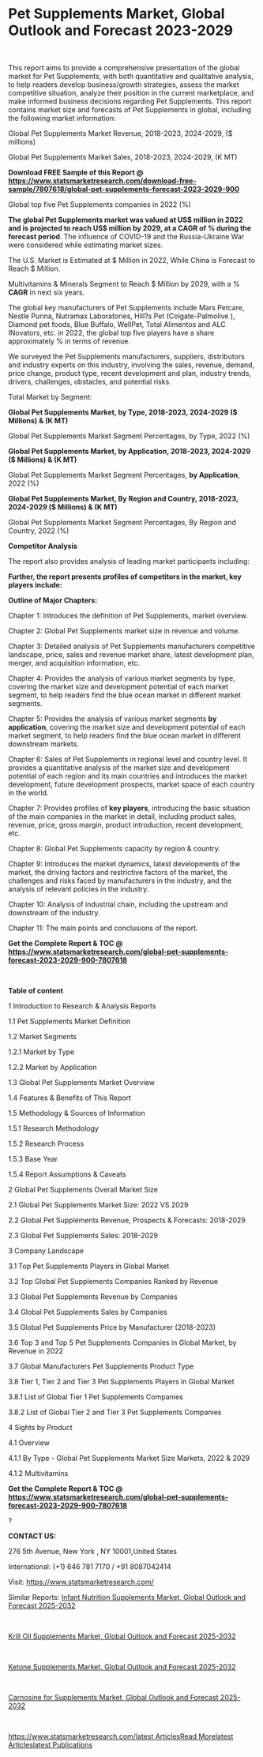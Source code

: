<h1>Pet Supplements Market, Global Outlook and Forecast 2023-2029</h1><br/><p>This report aims to provide a comprehensive presentation of the global market for Pet Supplements, with both quantitative and qualitative analysis, to help readers develop business/growth strategies, assess the market competitive situation, analyze their position in the current marketplace, and make informed business decisions regarding Pet Supplements. This report contains market size and forecasts of Pet Supplements in global, including the following market information:</p>
 
 
 
 <p>Global Pet Supplements Market Revenue, 2018-2023, 2024-2029, ($ millions)</p>
 
 
 
 <p>Global Pet Supplements Market Sales, 2018-2023, 2024-2029, (K MT)</p>
 
 
 
 <p><strong>Download FREE Sample of this Report @ <a href="https://www.statsmarketresearch.com/download-free-sample/7807618/global-pet-supplements-forecast-2023-2029-900">https://www.statsmarketresearch.com/download-free-sample/7807618/global-pet-supplements-forecast-2023-2029-900</a></strong></p>
 
 
 
 <p>Global top five Pet Supplements companies in 2022 (%)</p>
 
 
 
 <p><strong>The global Pet Supplements market was valued at US$ million in 2022 and is projected to reach US$ million by 2029, at a <strong>CAGR</strong> of % during the forecast period</strong>. The influence of COVID-19 and the Russia-Ukraine War were considered while estimating market sizes.</p>
 
 
 
 <p>The U.S. Market is Estimated at $ Million in 2022, While China is Forecast to Reach $ Million.</p>
 
 
 
 <p>Multivitamins & Minerals Segment to Reach $ Million by 2029, with a % <strong>CAGR</strong> in next six years.</p>
 
 
 
 <p>The global key manufacturers of Pet Supplements include Mars Petcare, Nestle Purina, Nutramax Laboratories, Hill?s Pet (Colgate-Palmolive ), Diamond pet foods, Blue Buffalo, WellPet, Total Alimentos and ALC INovators, etc. in 2022, the global top five players have a share approximately % in terms of revenue.</p>
 
 
 
 <p>We surveyed the Pet Supplements manufacturers, suppliers, distributors and industry experts on this industry, involving the sales, revenue, demand, price change, product type, recent development and plan, industry trends, drivers, challenges, obstacles, and potential risks.</p>
 
 
 
 <p>Total Market by Segment:</p>
 
 
 
 <p><strong>Global Pet Supplements Market, by Type, 2018-2023, 2024-2029 ($ Millions) & (K MT)</strong></p>
 
 
 
 <p>Global Pet Supplements Market Segment Percentages, by Type, 2022 (%)</p>
 
 
 
 <p><strong>Global Pet Supplements Market, <strong>by Application</strong>, 2018-2023, 2024-2029 ($ Millions) & (K MT)</strong></p>
 
 
 
 <p>Global Pet Supplements Market Segment Percentages, <strong>by Application</strong>, 2022 (%)</p>
 
 
 
 <p><strong>Global Pet Supplements Market, By Region and Country, 2018-2023, 2024-2029 ($ Millions) & (K MT)</strong></p>
 
 
 
 <p>Global Pet Supplements Market Segment Percentages, By Region and Country, 2022 (%)</p>
 
 
 
 <p><strong>Competitor Analysis</strong></p>
 
 
 
 <p>The report also provides analysis of leading market participants including:</p>
 
 
 
 <p><strong>Further, the report presents profiles of competitors in the market, <strong>key players</strong> include:</strong></p>
 
 
 
 <p><strong>Outline of Major Chapters:</strong></p>
 
 
 
 <p>Chapter 1: Introduces the definition of Pet Supplements, market overview.</p>
 
 
 
 <p>Chapter 2: Global Pet Supplements market size in revenue and volume.</p>
 
 
 
 <p>Chapter 3: Detailed analysis of Pet Supplements manufacturers competitive landscape, price, sales and revenue market share, latest development plan, merger, and acquisition information, etc.</p>
 
 
 
 <p>Chapter 4: Provides the analysis of various market segments by type, covering the market size and development potential of each market segment, to help readers find the blue ocean market in different market segments.</p>
 
 
 
 <p>Chapter 5: Provides the analysis of various market segments <strong>by application</strong>, covering the market size and development potential of each market segment, to help readers find the blue ocean market in different downstream markets.</p>
 
 
 
 <p>Chapter 6: Sales of Pet Supplements in regional level and country level. It provides a quantitative analysis of the market size and development potential of each region and its main countries and introduces the market development, future development prospects, market space of each country in the world.</p>
 
 
 
 <p>Chapter 7: Provides profiles of <strong>key players</strong>, introducing the basic situation of the main companies in the market in detail, including product sales, revenue, price, gross margin, product introduction, recent development, etc.</p>
 
 
 
 <p>Chapter 8: Global Pet Supplements capacity by region & country.</p>
 
 
 
 <p>Chapter 9: Introduces the market dynamics, latest developments of the market, the driving factors and restrictive factors of the market, the challenges and risks faced by manufacturers in the industry, and the analysis of relevant policies in the industry.</p>
 
 
 
 <p>Chapter 10: Analysis of industrial chain, including the upstream and downstream of the industry.</p>
 
 
 
 <p>Chapter 11: The main points and conclusions of the report.</p>
 
 
 
 <div><b>Get the Complete Report & TOC @ <a href="https://www.statsmarketresearch.com/global-pet-supplements-forecast-2023-2029-900-7807618">https://www.statsmarketresearch.com/global-pet-supplements-forecast-2023-2029-900-7807618</a></b></div>
 
 
 
 <p><br />
 
 <b>Table of content</b></p>
 
 
 
 <p>1 Introduction to Research & Analysis Reports<br />
 
 1.1 Pet Supplements Market Definition<br />
 
 1.2 Market Segments<br />
 
 1.2.1 Market by Type<br />
 
 1.2.2 Market by Application<br />
 
 1.3 Global Pet Supplements Market Overview<br />
 
 1.4 Features & Benefits of This Report<br />
 
 1.5 Methodology & Sources of Information<br />
 
 1.5.1 Research Methodology<br />
 
 1.5.2 Research Process<br />
 
 1.5.3 Base Year<br />
 
 1.5.4 Report Assumptions & Caveats<br />
 
 2 Global Pet Supplements Overall Market Size<br />
 
 2.1 Global Pet Supplements Market Size: 2022 VS 2029<br />
 
 2.2 Global Pet Supplements Revenue, Prospects & Forecasts: 2018-2029<br />
 
 2.3 Global Pet Supplements Sales: 2018-2029<br />
 
 3 Company Landscape<br />
 
 3.1 Top Pet Supplements Players in Global Market<br />
 
 3.2 Top Global Pet Supplements Companies Ranked by Revenue<br />
 
 3.3 Global Pet Supplements Revenue by Companies<br />
 
 3.4 Global Pet Supplements Sales by Companies<br />
 
 3.5 Global Pet Supplements Price by Manufacturer (2018-2023)<br />
 
 3.6 Top 3 and Top 5 Pet Supplements Companies in Global Market, by Revenue in 2022<br />
 
 3.7 Global Manufacturers Pet Supplements Product Type<br />
 
 3.8 Tier 1, Tier 2 and Tier 3 Pet Supplements Players in Global Market<br />
 
 3.8.1 List of Global Tier 1 Pet Supplements Companies<br />
 
 3.8.2 List of Global Tier 2 and Tier 3 Pet Supplements Companies<br />
 
 4 Sights by Product<br />
 
 4.1 Overview<br />
 
 4.1.1 By Type - Global Pet Supplements Market Size Markets, 2022 & 2029<br />
 
 4.1.2 Multivitamins</p>
 
 
 
 <div><b>Get the Complete Report & TOC @ <a href="https://www.statsmarketresearch.com/global-pet-supplements-forecast-2023-2029-900-7807618">https://www.statsmarketresearch.com/global-pet-supplements-forecast-2023-2029-900-7807618</a></b></div>
 
 
 
 <p>? </p>
 
 
 
 <p><b>CONTACT US:</b><br />
 
 276 5th Avenue, New York , NY 10001,United States<br />
 
 International: (+1) 646 781 7170 / +91 8087042414<br />
 
 Visit: <a href="https://www.statsmarketresearch.com/">https://www.statsmarketresearch.com/</a><br />
 
 Similar Reports: <a href="https://www.statsmarketresearch.com/global-pet-supplements-forecast-2023-2029-900-7807618">Infant Nutrition Supplements Market, Global Outlook and Forecast 2025-2032</a><br />
 
 <br />
 
 <a href="https://www.statsmarketresearch.com/global-pet-supplements-forecast-2023-2029-900-7807618">Krill Oil Supplements Market, Global Outlook and Forecast 2025-2032</a><br />
 
 <br />
 
 <a href="https://www.statsmarketresearch.com/global-pet-supplements-forecast-2023-2029-900-7807618">Ketone Supplements Market, Global Outlook and Forecast 2025-2032</a><br />
 
 <br />
 
 <a href="https://www.statsmarketresearch.com/global-pet-supplements-forecast-2023-2029-900-7807618">Carnosine for Supplements Market, Global Outlook and Forecast 2025-2032</a><br />
 
 <br />
 
 <a href="https://gyeongbokgung.com">https://www.statsmarketresearch.com/</a><a href="https://hallyeomaritime.com">latest Articles</a><a href="https://jingwansa.com">Read More</a><a href="https://nguoiviet.jp/">latest Articles</a><a href="https://www.intelmarketresearch.com/">latest Publications</a></p>